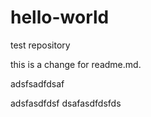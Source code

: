 # hello-world
test repository

this is a change for readme.md.

adsfsadfdsaf

adsfasdfdsf
dsafasdfdsfds
